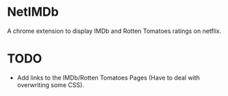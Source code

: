 NetIMDb
=======

A chrome extension to display IMDb and Rotten Tomatoes ratings on netflix.

TODO
=======
+ Add links to the IMDb/Rotten Tomatoes Pages (Have to deal with overwriting some CSS).
